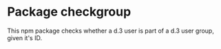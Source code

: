 # Package checkgroup

This npm package checks whether a d.3 user is part of a d.3 user group, given it's ID.